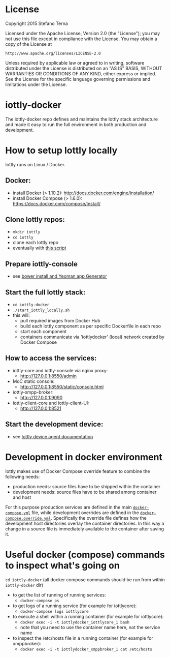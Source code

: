 # License

Copyright 2015 Stefano Terna

Licensed under the Apache License, Version 2.0 (the "License");
you may not use this file except in compliance with the License.
You may obtain a copy of the License at

    http://www.apache.org/licenses/LICENSE-2.0

Unless required by applicable law or agreed to in writing, software
distributed under the License is distributed on an "AS IS" BASIS,
WITHOUT WARRANTIES OR CONDITIONS OF ANY KIND, either express or implied.
See the License for the specific language governing permissions and
limitations under the License.

# iottly-docker
The iottly-docker repo defines and maintains the Iottly stack architecture and made it easy to run the full environment in both production and development.

# How to setup Iottly locally

Iottly runs on Linux / Docker.

## Docker:
- install Docker (> 1.10.2): http://docs.docker.com/engine/installation/
- install Docker Compose (> 1.6.0): https://docs.docker.com/compose/install/

## Clone Iottly repos:
- `mkdir iottly`
- `cd iottly`
- clone each Iottly repo
- eventually with [this script](https://raw.githubusercontent.com/iottly/iottly-docker/master/gitclone.sh)

## Prepare iottly-console
- see [bower install and Yeoman app Generator](https://github.com/iottly/iottly-console#bower-install-and-yeoman-app-generator)

## Start the full Iottly stack:
- `cd iottly-docker`
- `./start_iottly_locally.sh`
- this will:
  - pull required images from Docker Hub
  - build each Iottly component as per specific Dockerfile in each repo
  - start each component
  - containers communicate via 'iottlydocker' (local) network created by Docker Compose

## How to access the services:

- iottly-core and iottly-console via nginx proxy:
  - http://127.0.0.1:8550/admin
- MoC static console:
  - http://127.0.0.1:8550/static/console.html
- iottly-xmpp-broker:
  - http://127.0.0.1:9090
- iottly-client-core and iottly-client-UI:
  - http://127.0.0.1:8521


## Start the development device:
- see [Iottly device agent documentation](https://github.com/iottly/iottly-device-agent-py)

# Development in docker environment

Iottly makes use of Docker Compose override feature to combine the following needs:
- production needs: source files have to be shipped within the container
- development needs: source files have to be shared among container and host

For this purpose production services are defined in the main [`docker-compose.yml`](https://github.com/iottly/iottly-docker/blob/master/docker-compose.yml) file, while development overrides are defined in the [`docker-compose.override.yml`](https://github.com/iottly/iottly-docker/blob/master/docker-compose.override.yml). Specifically the override file defines how the development host directories overlay the container directories. In this way a change in a source file is immediately available to the container after saving it.

# Useful docker (compose) commands to inspect what's going on

`cd iottly-docker`
(all docker compose commands should be run from within `iottly-docker` dir)

- to get the list of running of running services:
  - `docker-compose ps`
- to get logs of a running service (for example for iottlycore):
  - `docker-compose logs iottlycore`
- to execute a shell within a running container (for example for iottlycore):
  - `docker exec -i -t iottlydocker_iottlycore_1 bash`
  - note that you need to use the container name here, not the service name
- to inspect the /etc/hosts file in a running container (for example for xmppbroker):
  - `docker exec -i -t iottlydocker_xmppbroker_1 cat /etc/hosts`
